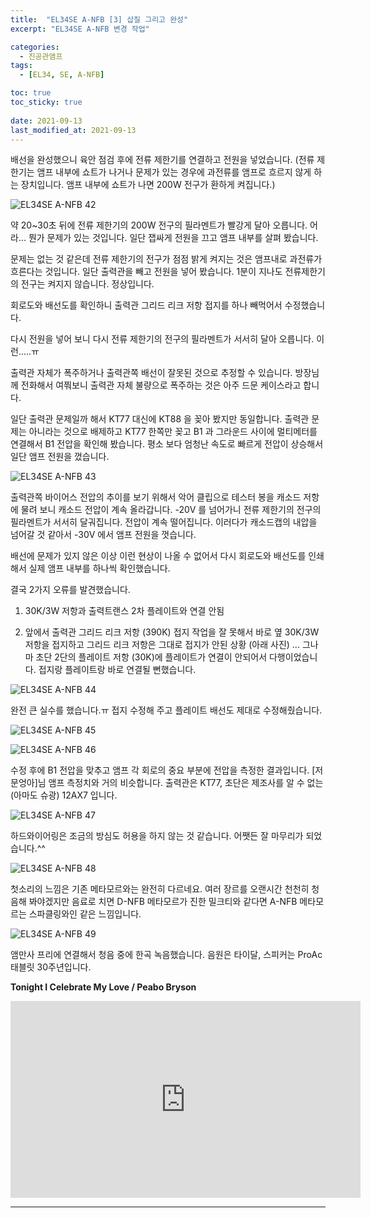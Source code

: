 ```yaml
---
title:  "EL34SE A-NFB [3] 삽질 그리고 완성"
excerpt: "EL34SE A-NFB 변경 작업"

categories:
  - 진공관앰프
tags:
  - [EL34, SE, A-NFB]

toc: true
toc_sticky: true
 
date: 2021-09-13
last_modified_at: 2021-09-13
---
```

배선을 완성했으니 육안 점검 후에 전류 제한기를 연결하고 전원을 넣었습니다. (전류 제한기는 앰프 내부에 쇼트가 나거나 문제가 있는 경우에 과전류를 앰프로 흐르지 않게 하는 장치입니다. 앰프 내부에 쇼트가 나면 200W 전구가 환하게 켜집니다.)

![EL34SE A-NFB 42](/assets/images/EL34SE-ANFB-42.jpg)

약 20~30초 뒤에 전류 제한기의 200W 전구의 필라멘트가 빨강게 달아 오릅니다. 어라... 뭔가 문제가 있는 것입니다. 일단 잽싸게 전원을 끄고 앰프 내부를 살펴 봤습니다. 

문제는 없는 것 같은데 전류 제한기의 전구가 점점 밝게 켜지는 것은 앰프내로 과전류가 흐른다는 것입니다. 일단 출력관을 빼고 전원을 넣어 봤습니다. 1분이 지나도 전류제한기의 전구는 켜지지 않습니다. 정상입니다.

회로도와 배선도를 확인하니 출력관 그리드 리크 저항 접지를 하나 빼먹어서 수정했습니다. 

다시 전원을 넣어 보니 다시 전류 제한기의 전구의 필라멘트가 서서히 달아 오릅니다. 이런.....ㅠ 

출력관 자체가 폭주하거나 출력관쪽 배선이 잘못된 것으로 추정할 수 있습니다. 방장님께 전화해서 여쭤보니 출력관 자체 불량으로 폭주하는 것은 아주 드문 케이스라고 합니다. 

일단 출력관 문제일까 해서 KT77 대신에 KT88 을 꽂아 봤지만 동일합니다. 출력관 문제는 아니라는 것으로 배제하고 KT77 한쪽만 꽂고 B1 과 그라운드 사이에 멀티메터를 연결해서 B1 전압을 확인해 봤습니다. 평소 보다 엄청난 속도로 빠르게 전압이 상승해서 일단 앰프 전원을 껐습니다.

![EL34SE A-NFB 43](/assets/images/EL34SE-ANFB-43.jpg)

출력관쪽 바이어스 전압의 추이를 보기 위해서 악어 클립으로 테스터 봉을 캐소드 저항에 물려 보니 캐소드 전압이 계속 올라갑니다. -20V 를 넘어가니 전류 제한기의 전구의 필라멘트가 서서히 달궈집니다. 전압이 계속 떨어집니다. 이러다가 캐소드캡의 내압을 넘어갈 것 같아서 -30V 에서 앰프 전원을 껏습니다.​

배선에 문제가 있지 않은 이상 이런 현상이 나올 수 없어서 다시 회로도와 배선도를 인쇄해서 실제 앰프 내부를 하나씩 확인했습니다.

결국 2가지 오류를 발견했습니다.

1) 30K/3W 저항과 출력트랜스 2차 플레이트와 연결 안됨

2) 앞에서 출력관 그리드 리크 저항 (390K) 접지 작업을 잘 못해서 바로 옆 30K/3W 저항을 접지하고 그리드 리크 저항은 그대로 접지가 안된 상황 (아래 사진) ... 그나마 초단 2단의 플레이트 저항 (30K)에 플레이트가 연결이 안되어서 다행이었습니다. 접지랑 플레이트랑 바로 연결될 뻔했습니다.

![EL34SE A-NFB 44](/assets/images/EL34SE-ANFB-44.jpg)

완전 큰 실수를 했습니다.ㅠ 접지 수정해 주고 플레이트 배선도 제대로 수정해줬습니다. 

![EL34SE A-NFB 45](/assets/images/EL34SE-ANFB-45.jpg)

![EL34SE A-NFB 46](/assets/images/EL34SE-ANFB-46.jpg)

수정 후에 B1 전압을 맞추고 앰프 각 회로의 중요 부분에 전압을 측정한 결과입니다. [저문엉아]님 앰프 측정치와 거의 비슷합니다. 출력관은 KT77, 초단은 제조사를 알 수 없는 (아마도 슈광) 12AX7 입니다.

![EL34SE A-NFB 47](/assets/images/EL34SE-ANFB-47.png)

하드와이어링은 조금의 방심도 허용을 하지 않는 것 같습니다. 어쨋든 잘 마무리가 되었습니다.^^

![EL34SE A-NFB 48](/assets/images/EL34SE-ANFB-48.jpg)

첫소리의 느낌은 기존 메타모르와는 완전히 다르네요.
여러 장르를 오랜시간 천천히 청음해 봐야겠지만 음료로 치면 D-NFB 메타모르가 진한 밀크티와 같다면 A-NFB 메타모르는 스파클링와인 같은 느낌입니다. 

![EL34SE A-NFB 49](/assets/images/EL34SE-ANFB-49.jpg)

앰만사 프리에 연결해서 청음 중에 한곡 녹음했습니다. 음원은 타이달, 스피커는 ProAc 태블릿 30주년입니다.

**Tonight I Celebrate My Love / Peabo Bryson**

<iframe width="560" height="315" src="https://www.youtube.com/embed/ra6wO1FFBvk" frameborder="0" allowfullscreen></iframe>

---